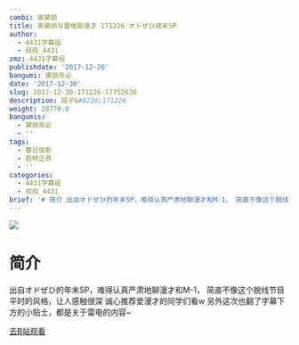 ```yaml
---
combi: 奥黛丽
title: 奥黛丽与雷电聊漫才 171226 オドぜひ歳末SP
author:
  - 4431字幕组
  - 叔叔_4431
zmz: 4431字幕组
publishdate: '2017-12-26'
bangumi: 黛丽务必
date: '2017-12-30'
slug: 2017-12-30-171226-17752636
description: 段子&#8226;171226
weight: 28770.0
bangumis:
  - 黛丽务必
  - ''
tags:
  - 春日俊彰
  - 若林正恭
  - ''
categories:
  - 4431字幕组
  - 叔叔_4431
brief: '# 简介 出自オドぜひ的年末SP，难得认真严肃地聊漫才和M-1， 简直不像这个脱线节目平时的风格，让人感触很深 诚心推荐爱漫才的同学们看w 另外这次也翻了字幕下方的小贴士，都是关于雷电的内容~'
---
```

![](https://i.imgur.com/GqJYwG3.png)
# 简介  
出自オドぜひ的年末SP，难得认真严肃地聊漫才和M-1，
简直不像这个脱线节目平时的风格，让人感触很深
诚心推荐爱漫才的同学们看w
另外这次也翻了字幕下方的小贴士，都是关于雷电的内容~  

[去B站观看](https://www.bilibili.com/video/av17752636/)
 
